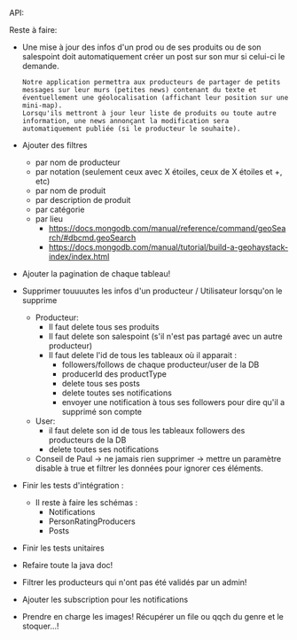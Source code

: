 API:

Reste à faire:

- Une mise à jour des infos d'un prod ou de ses produits ou de son salespoint doit automatiquement créer un post sur son mur si celui-ci le demande.

  ```
  Notre application permettra aux producteurs de partager de petits messages sur leur murs (petites news) contenant du texte et éventuellement une géolocalisation (affichant leur position sur une mini-map).
  Lorsqu'ils mettront à jour leur liste de produits ou toute autre information, une news annonçant la modification sera automatiquement publiée (si le producteur le souhaite).
  ```

- Ajouter des filtres 

  - par nom de producteur
  - par notation (seulement ceux avec X étoiles, ceux de X étoiles et +, etc)
  - par nom de produit
  - par description de produit
  - par catégorie
  - par lieu 
    - https://docs.mongodb.com/manual/reference/command/geoSearch/#dbcmd.geoSearch
    - https://docs.mongodb.com/manual/tutorial/build-a-geohaystack-index/index.html

- Ajouter la pagination de chaque tableau!

- Supprimer touuuutes les infos d'un producteur / Utilisateur lorsqu'on le supprime

  - Producteur:
    - Il faut delete tous ses produits
    - Il faut delete son salespoint (s'il n'est pas partagé avec un autre producteur)
    - Il faut delete l'id de tous les tableaux où il apparait :
      - followers/follows de chaque producteur/user de la DB
      - producerId des productType
      - delete tous ses posts
      - delete toutes ses notifications
      - envoyer une notification à tous ses followers pour dire qu'il a supprimé son compte
  - User:
    - il faut delete son id de tous les tableaux followers des producteurs de la DB
    - delete toutes ses notifications
  - Conseil de Paul -> ne jamais rien supprimer -> mettre un paramètre disable à true et filtrer les données pour ignorer ces éléments.

- Finir les tests d'intégration :

  - Il reste à faire les schémas :
    - Notifications
    - PersonRatingProducers
    - Posts

- Finir les tests unitaires

- Refaire toute la java doc!

- Filtrer les producteurs qui n'ont pas été validés par un admin!

- Ajouter les subscription pour les notifications

- Prendre en charge les images! Récupérer un file ou qqch du genre et le stoquer...!
